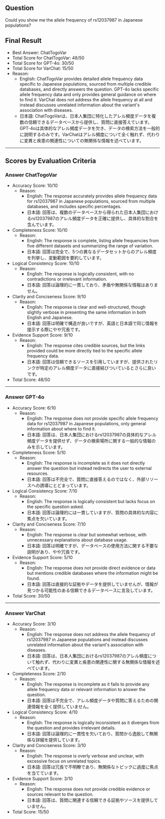 ## Question

Could you show me the allele frequency of rs12037987 in Japanese populations?

## Final Result

- Best Answer: ChatTogoVar
- Total Score for ChatTogoVar: 48/50
- Total Score for GPT-4o: 30/50
- Total Score for VarChat: 15/50
- Reason:
  - English: ChatTogoVar provides detailed allele frequency data specific to Japanese populations, sourced from multiple credible databases, and directly answers the question. GPT-4o lacks specific allele frequency data and only provides general guidance on where to find it. VarChat does not address the allele frequency at all and instead discusses unrelated information about the variant's association with diseases.
  - 日本語: ChatTogoVarは、日本人集団に特化したアレル頻度データを複数の信頼できるデータベースから提供し、質問に直接答えています。GPT-4oは具体的なアレル頻度データを欠き、データの検索方法を一般的に説明するのみです。VarChatはアレル頻度について全く触れず、代わりに変異と疾患の関連性についての無関係な情報を述べています。

---

## Scores by Evaluation Criteria

### Answer ChatTogoVar
- Accuracy Score: 10/10
  - Reason: 
    - English: The response accurately provides allele frequency data for rs12037987 in Japanese populations, sourced from multiple databases, and includes specific percentages.
    - 日本語: 回答は、複数のデータベースから得られた日本人集団におけるrs12037987のアレル頻度データを正確に提供し、具体的な割合を含んでいます。
- Completeness Score: 10/10
  - Reason: 
    - English: The response is complete, listing allele frequencies from five different datasets and summarizing the range of variation.
    - 日本語: 回答は完全で、5つの異なるデータセットからのアレル頻度を列挙し、変動範囲を要約しています。
- Logical Consistency Score: 10/10
  - Reason: 
    - English: The response is logically consistent, with no contradictions or irrelevant information.
    - 日本語: 回答は論理的に一貫しており、矛盾や無関係な情報はありません。
- Clarity and Conciseness Score: 9/10
  - Reason: 
    - English: The response is clear and well-structured, though slightly verbose in presenting the same information in both English and Japanese.
    - 日本語: 回答は明確で構造が良いですが、英語と日本語で同じ情報を提示する際にやや冗長です。
- Evidence Support Score: 9/10
  - Reason: 
    - English: The response cites credible sources, but the links provided could be more directly tied to the specific allele frequency data.
    - 日本語: 回答は信頼できるソースを引用していますが、提供されたリンクが特定のアレル頻度データに直接結びついているとさらに良いです。
- Total Score: 48/50

---

### Answer GPT-4o
- Accuracy Score: 6/10
  - Reason: 
    - English: The response does not provide specific allele frequency data for rs12037987 in Japanese populations, only general information about where to find it.
    - 日本語: 回答は、日本人集団におけるrs12037987の具体的なアレル頻度データを提供せず、データの検索場所に関する一般的な情報のみを示しています。
- Completeness Score: 5/10
  - Reason: 
    - English: The response is incomplete as it does not directly answer the question but instead redirects the user to external resources.
    - 日本語: 回答は不完全で、質問に直接答えるのではなく、外部リソースへの誘導にとどまっています。
- Logical Consistency Score: 7/10
  - Reason: 
    - English: The response is logically consistent but lacks focus on the specific question asked.
    - 日本語: 回答は論理的には一貫していますが、質問の具体的な内容に焦点を欠いています。
- Clarity and Conciseness Score: 7/10
  - Reason: 
    - English: The response is clear but somewhat verbose, with unnecessary explanations about database usage.
    - 日本語: 回答は明確ですが、データベースの使用方法に関する不要な説明があり、やや冗長です。
- Evidence Support Score: 5/10
  - Reason: 
    - English: The response does not provide direct evidence or data but mentions credible databases where the information might be found.
    - 日本語: 回答は直接的な証拠やデータを提供していませんが、情報が見つかる可能性のある信頼できるデータベースに言及しています。
- Total Score: 30/50

---

### Answer VarChat
- Accuracy Score: 3/10
  - Reason: 
    - English: The response does not address the allele frequency of rs12037987 in Japanese populations and instead discusses unrelated information about the variant's association with diseases.
    - 日本語: 回答は、日本人集団におけるrs12037987のアレル頻度について触れず、代わりに変異と疾患の関連性に関する無関係な情報を述べています。
- Completeness Score: 2/10
  - Reason: 
    - English: The response is incomplete as it fails to provide any allele frequency data or relevant information to answer the question.
    - 日本語: 回答は不完全で、アレル頻度データや質問に答えるための関連情報を全く提供していません。
- Logical Consistency Score: 4/10
  - Reason: 
    - English: The response is logically inconsistent as it diverges from the question and provides irrelevant details.
    - 日本語: 回答は論理的に一貫性を欠いており、質問から逸脱して無関係な詳細を提供しています。
- Clarity and Conciseness Score: 3/10
  - Reason: 
    - English: The response is overly verbose and unclear, with excessive focus on unrelated topics.
    - 日本語: 回答は冗長で不明瞭であり、無関係なトピックに過度に焦点を当てています。
- Evidence Support Score: 3/10
  - Reason: 
    - English: The response does not provide credible evidence or sources relevant to the question.
    - 日本語: 回答は、質問に関連する信頼できる証拠やソースを提供していません。
- Total Score: 15/50